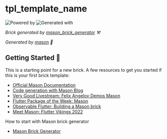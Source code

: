 # tpl_template_name

![Powered by](https://img.shields.io/badge/Powered%20by-Mason-rgb(200,0,0)?style=flat-square)
 ![Generated with](https://img.shields.io/badge/Generated%20with-Mason%20Tpl-rgb(200,0,0)?style=flat-square)

_Brick generated by [mason_brick_generator][8] ⚒️_

_Generated by [mason][1] 🧱_

## Getting Started 🚀

This is a starting point for a new brick.
A few resources to get you started if this is your first brick template:

- [Official Mason Documentation][2]
- [Code generation with Mason Blog][3]
- [Very Good Livestream: Felix Angelov Demos Mason][4]
- [Flutter Package of the Week: Mason][5]
- [Observable Flutter: Building a Mason brick][6]
- [Meet Mason: Flutter Vikings 2022][7]


How to start with Mason brick generator
- [Mason Brick Generator][9]

[1]: https://github.com/felangel/mason
[2]: https://docs.brickhub.dev
[3]: https://verygood.ventures/blog/code-generation-with-mason
[4]: https://youtu.be/G4PTjA6tpTU
[5]: https://youtu.be/qjA0JFiPMnQ
[6]: https://youtu.be/o8B1EfcUisw
[7]: https://youtu.be/LXhgiF5HiQg
[8]: https://github.com/zoocityboy/mason_brick_generator
[9]: https://medium.com/@zoocityboy/mason-brick-generator-1fb084a36f99